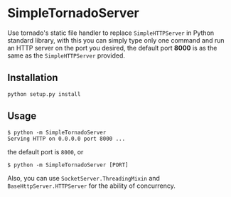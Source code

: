 SimpleTornadoServer
===================

Use tornado's static file handler to replace `SimpleHTTPServer` in Python standard library, with this you can simply type only one command and run an HTTP server on the port you desired, the default port **8000** is as the same as the `SimpleHTTPServer` provided.

Installation
------------

    python setup.py install
    
Usage
-----

    $ python -m SimpleTornadoServer
    Serving HTTP on 0.0.0.0 port 8000 ...
    
the default port is `8000`, or

	$ python -m SimpleTornadoServer [PORT]
		
Also, you can use `SocketServer.ThreadingMixin` and `BaseHttpServer.HTTPServer` for the ability of concurrency.